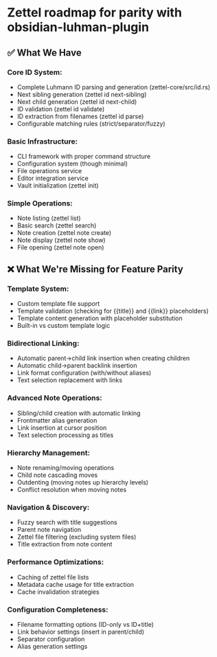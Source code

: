 # Zettel roadmap for parity with obsidian-luhman-plugin
## ✅ What We Have
### Core ID System:

- Complete Luhmann ID parsing and generation (zettel-core/src/id.rs)
- Next sibling generation (zettel id next-sibling)
- Next child generation (zettel id next-child)
- ID validation (zettel id validate)
- ID extraction from filenames (zettel id parse)
- Configurable matching rules (strict/separator/fuzzy)

### Basic Infrastructure:

- CLI framework with proper command structure
- Configuration system (though minimal)
- File operations service
- Editor integration service
- Vault initialization (zettel init)

### Simple Operations:

- Note listing (zettel list)
- Basic search (zettel search)
- Note creation (zettel note create)
- Note display (zettel note show)
- File opening (zettel note open)

## ❌ What We're Missing for Feature Parity
### Template System:

- Custom template file support
- Template validation (checking for {{title}} and {{link}} placeholders)
- Template content generation with placeholder substitution
- Built-in vs custom template logic

### Bidirectional Linking:

- Automatic parent→child link insertion when creating children
- Automatic child→parent backlink insertion
- Link format configuration (with/without aliases)
- Text selection replacement with links

### Advanced Note Operations:

- Sibling/child creation with automatic linking
- Frontmatter alias generation
- Link insertion at cursor position
- Text selection processing as titles

### Hierarchy Management:

- Note renaming/moving operations
- Child note cascading moves
- Outdenting (moving notes up hierarchy levels)
- Conflict resolution when moving notes

### Navigation & Discovery:

- Fuzzy search with title suggestions
- Parent note navigation
- Zettel file filtering (excluding system files)
- Title extraction from note content

### Performance Optimizations:

- Caching of zettel file lists
- Metadata cache usage for title extraction
- Cache invalidation strategies

### Configuration Completeness:

- Filename formatting options (ID-only vs ID+title)
- Link behavior settings (insert in parent/child)
- Separator configuration
- Alias generation settings
